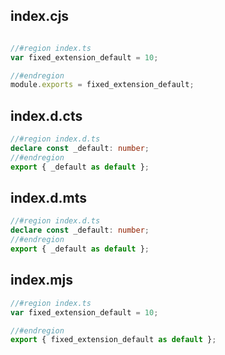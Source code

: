 ## index.cjs

```cjs

//#region index.ts
var fixed_extension_default = 10;

//#endregion
module.exports = fixed_extension_default;
```
## index.d.cts

```cts
//#region index.d.ts
declare const _default: number;
//#endregion
export { _default as default };
```
## index.d.mts

```mts
//#region index.d.ts
declare const _default: number;
//#endregion
export { _default as default };
```
## index.mjs

```mjs
//#region index.ts
var fixed_extension_default = 10;

//#endregion
export { fixed_extension_default as default };
```